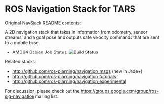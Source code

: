 ROS Navigation Stack for TARS
===================================

Original NavStack README contents:

A 2D navigation stack that takes in information from odometry, sensor
streams, and a goal pose and outputs safe velocity commands that are sent
to a mobile base.

 * AMD64 Debian Job Status: [![Build Status](http://build.ros.org/buildStatus/icon?job=Lbin_uX64__navigation__ubuntu_xenial_amd64__binary)](http://build.ros.org/job/Lbin_uX64__navigation__ubuntu_xenial_amd64__binary)

Related stacks:

 * http://github.com/ros-planning/navigation_msgs (new in Jade+)
 * http://github.com/ros-planning/navigation_tutorials
 * http://github.com/ros-planning/navigation_experimental

For discussion, please check out the
https://groups.google.com/group/ros-sig-navigation mailing list.
